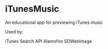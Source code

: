 # iTunesMusic

An educational app for previewing iTunes music

Used by:

iTunes Search API
Alamofire
SDWebImage
